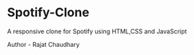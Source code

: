 # Spotify-Clone
A responsive clone for Spotify using HTML,CSS and JavaScript 

Author - Rajat Chaudhary 
